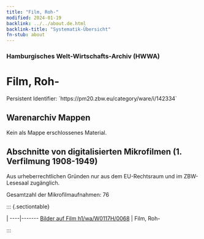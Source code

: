 ```yaml
---
title: "Film, Roh-"
modified: 2024-01-19
backlink: ../../about.de.html
backlink-title: "Systematik-Übersicht"
fn-stub: about
---
```


### Hamburgisches Welt-Wirtschafts-Archiv (HWWA)

# Film, Roh-

<div class="hint">Persistent Identifier: `https://pm20.zbw.eu/category/ware/i/142334`</div>







## Warenarchiv Mappen





Kein als Mappe erschlossenes Material.



<a id="filmsections" />

## Abschnitte von digitalisierten Mikrofilmen (1. Verfilmung 1908-1949)

<p>Aus urheberrechtlichen Gründen nur aus dem EU-Rechtsraum und im ZBW-Lesesaal zugänglich.</p>


<p>Gesamtzahl der Mikrofilmaufnahmen: 76</p>





::: {.sectiontable}

 | 
----|-------
<a class="btn" href="https://pm20.zbw.eu/film/h1/wa/W0117H/0068" rel="nofollow">Bilder auf Film h1/wa/W0117H/0068</a> | Film, Roh-


:::

















